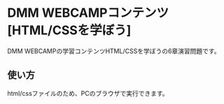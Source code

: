 # DMM WEBCAMPコンテンツ[HTML/CSSを学ぼう]
DMM WEBCAMPの学習コンテンツHTML/CSSを学ぼうの6章演習問題です。
## 使い方
html/cssファイルのため、PCのブラウザで実行できます。

